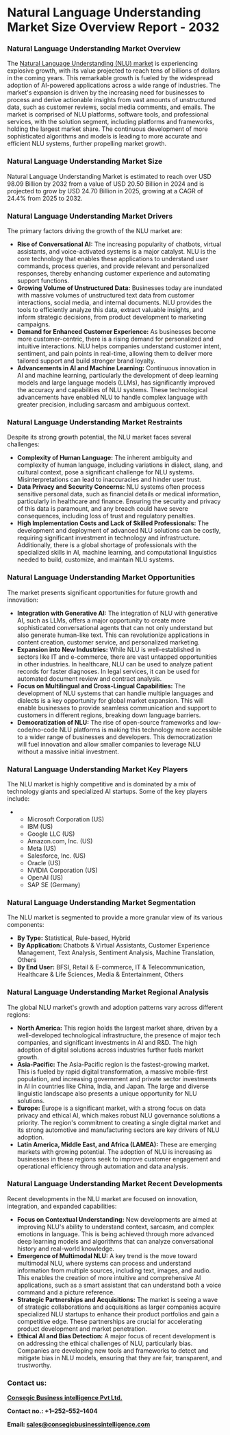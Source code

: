 # Natural Language Understanding Market Size Overview Report - 2032
<h3>Natural Language Understanding Market Overview</h3>
The <a href="https://www.consegicbusinessintelligence.com/en/request-sample/3308">Natural Language Understanding (NLU) market</a> is experiencing explosive growth, with its value projected to reach tens of billions of dollars in the coming years. This remarkable growth is fueled by the widespread adoption of AI-powered applications across a wide range of industries. The market's expansion is driven by the increasing need for businesses to process and derive actionable insights from vast amounts of unstructured data, such as customer reviews, social media comments, and emails. The market is comprised of NLU platforms, software tools, and professional services, with the solution segment, including platforms and frameworks, holding the largest market share. The continuous development of more sophisticated algorithms and models is leading to more accurate and efficient NLU systems, further propelling market growth.
<h3 class="section-title">Natural Language Understanding Market Size</h3>
Natural Language Understanding Market is estimated to reach over USD 98.09 Billion by 2032 from a value of USD 20.50 Billion in 2024 and is projected to grow by USD 24.70 Billion in 2025, growing at a CAGR of 24.4% from 2025 to 2032.
<h3>Natural Language Understanding Market Drivers</h3>
The primary factors driving the growth of the NLU market are:
<ul>
 	<li><b>Rise of Conversational AI:</b> The increasing popularity of chatbots, virtual assistants, and voice-activated systems is a major catalyst. NLU is the core technology that enables these applications to understand user commands, process queries, and provide relevant and personalized responses, thereby enhancing customer experience and automating support functions.</li>
 	<li><b>Growing Volume of Unstructured Data:</b> Businesses today are inundated with massive volumes of unstructured text data from customer interactions, social media, and internal documents. NLU provides the tools to efficiently analyze this data, extract valuable insights, and inform strategic decisions, from product development to marketing campaigns.</li>
 	<li><b>Demand for Enhanced Customer Experience:</b> As businesses become more customer-centric, there is a rising demand for personalized and intuitive interactions. NLU helps companies understand customer intent, sentiment, and pain points in real-time, allowing them to deliver more tailored support and build stronger brand loyalty.</li>
 	<li><b>Advancements in AI and Machine Learning:</b> Continuous innovation in AI and machine learning, particularly the development of deep learning models and large language models (LLMs), has significantly improved the accuracy and capabilities of NLU systems. These technological advancements have enabled NLU to handle complex language with greater precision, including sarcasm and ambiguous context.</li>
</ul>
<h3>Natural Language Understanding Market Restraints</h3>
Despite its strong growth potential, the NLU market faces several challenges:
<ul>
 	<li><b>Complexity of Human Language:</b> The inherent ambiguity and complexity of human language, including variations in dialect, slang, and cultural context, pose a significant challenge for NLU systems. Misinterpretations can lead to inaccuracies and hinder user trust.</li>
 	<li><b>Data Privacy and Security Concerns:</b> NLU systems often process sensitive personal data, such as financial details or medical information, particularly in healthcare and finance. Ensuring the security and privacy of this data is paramount, and any breach could have severe consequences, including loss of trust and regulatory penalties.</li>
 	<li><b>High Implementation Costs and Lack of Skilled Professionals:</b> The development and deployment of advanced NLU solutions can be costly, requiring significant investment in technology and infrastructure. Additionally, there is a global shortage of professionals with the specialized skills in AI, machine learning, and computational linguistics needed to build, customize, and maintain NLU systems.</li>
</ul>
<h3>Natural Language Understanding Market Opportunities</h3>
The market presents significant opportunities for future growth and innovation:
<ul>
 	<li><b>Integration with Generative AI:</b> The integration of NLU with generative AI, such as LLMs, offers a major opportunity to create more sophisticated conversational agents that can not only understand but also generate human-like text. This can revolutionize applications in content creation, customer service, and personalized marketing.</li>
 	<li><b>Expansion into New Industries:</b> While NLU is well-established in sectors like IT and e-commerce, there are vast untapped opportunities in other industries. In healthcare, NLU can be used to analyze patient records for faster diagnoses. In legal services, it can be used for automated document review and contract analysis.</li>
 	<li><b>Focus on Multilingual and Cross-Lingual Capabilities:</b> The development of NLU systems that can handle multiple languages and dialects is a key opportunity for global market expansion. This will enable businesses to provide seamless communication and support to customers in different regions, breaking down language barriers.</li>
 	<li><b>Democratization of NLU:</b> The rise of open-source frameworks and low-code/no-code NLU platforms is making this technology more accessible to a wider range of businesses and developers. This democratization will fuel innovation and allow smaller companies to leverage NLU without a massive initial investment.</li>
</ul>
<h3>Natural Language Understanding Market Key Players</h3>
The NLU market is highly competitive and is dominated by a mix of technology giants and specialized AI startups. Some of the key players include:
<ul>
 	<li>
<ul>
 	<li>Microsoft Corporation (US)</li>
 	<li>IBM (US)</li>
 	<li>Google LLC (US)</li>
 	<li>Amazon.com, Inc. (US)</li>
 	<li>Meta (US)</li>
 	<li>Salesforce, Inc. (US)</li>
 	<li>Oracle (US)</li>
 	<li>NVIDIA Corporation (US)</li>
 	<li>OpenAI (US)</li>
 	<li>SAP SE (Germany)</li>
</ul>
</li>
</ul>
<h3>Natural Language Understanding Market Segmentation</h3>
The NLU market is segmented to provide a more granular view of its various components:
<ul>
 	<li><strong><b>By Type</b></strong><strong><b>:</b></strong> Statistical, Rule-based, Hybrid</li>
 	<li><strong><b>By Application</b></strong><strong><b>: </b></strong>Chatbots &amp; Virtual Assistants, Customer Experience Management, Text Analysis, Sentiment Analysis, Machine Translation, Others</li>
 	<li><strong><b>By End User</b></strong><strong><b>:</b></strong> BFSI, Retail &amp; E-commerce, IT &amp; Telecommunication, Healthcare &amp; Life Sciences, Media &amp; Entertainment, Others</li>
</ul>
<h3>Natural Language Understanding Market Regional Analysis</h3>
The global NLU market's growth and adoption patterns vary across different regions:
<ul>
 	<li><b>North America:</b> This region holds the largest market share, driven by a well-developed technological infrastructure, the presence of major tech companies, and significant investments in AI and R&amp;D. The high adoption of digital solutions across industries further fuels market growth.</li>
 	<li><b>Asia-Pacific:</b> The Asia-Pacific region is the fastest-growing market. This is fueled by rapid digital transformation, a massive mobile-first population, and increasing government and private sector investments in AI in countries like China, India, and Japan. The large and diverse linguistic landscape also presents a unique opportunity for NLU solutions.</li>
 	<li><b>Europe:</b> Europe is a significant market, with a strong focus on data privacy and ethical AI, which makes robust NLU governance solutions a priority. The region's commitment to creating a single digital market and its strong automotive and manufacturing sectors are key drivers of NLU adoption.</li>
 	<li><b>Latin America, Middle East, and Africa (LAMEA):</b> These are emerging markets with growing potential. The adoption of NLU is increasing as businesses in these regions seek to improve customer engagement and operational efficiency through automation and data analysis.</li>
</ul>
<h3>Natural Language Understanding Market Recent Developments</h3>
Recent developments in the NLU market are focused on innovation, integration, and expanded capabilities:
<ul>
 	<li><b>Focus on Contextual Understanding:</b> New developments are aimed at improving NLU's ability to understand context, sarcasm, and complex emotions in language. This is being achieved through more advanced deep learning models and algorithms that can analyze conversational history and real-world knowledge.</li>
 	<li><b>Emergence of Multimodal NLU:</b> A key trend is the move toward multimodal NLU, where systems can process and understand information from multiple sources, including text, images, and audio. This enables the creation of more intuitive and comprehensive AI applications, such as a smart assistant that can understand both a voice command and a picture reference.</li>
 	<li><b>Strategic Partnerships and Acquisitions:</b> The market is seeing a wave of strategic collaborations and acquisitions as larger companies acquire specialized NLU startups to enhance their product portfolios and gain a competitive edge. These partnerships are crucial for accelerating product development and market penetration.</li>
 	<li><b>Ethical AI and Bias Detection:</b> A major focus of recent development is on addressing the ethical challenges of NLU, particularly bias. Companies are developing new tools and frameworks to detect and mitigate bias in NLU models, ensuring that they are fair, transparent, and trustworthy.</li>
</ul>
<h3><strong><b>Contact us:</b></strong></h3>
<a href="https://www.consegicbusinessintelligence.com/"><strong><u><b>Consegic Business intelligence Pvt Ltd.</b></u></strong></a>

<strong><b>Contact no.: +1–252–552–1404</b></strong>

<strong><b>Email: </b></strong><a href="mailto:sales@consegicbusinessintelligence.com"><strong><u><b>sales@consegicbusinessintelligence.com</b></u></strong></a>

